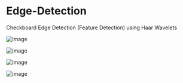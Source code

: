 # Edge-Detection
Checkboard Edge Detection (Feature Detection) using Haar Wavelets

![image](https://user-images.githubusercontent.com/32316270/45660813-63768900-bac0-11e8-800f-babeaa508eb6.png)

![image](https://user-images.githubusercontent.com/32316270/45660956-ec8dc000-bac0-11e8-9ffe-dd91b06d0838.png)

![image](https://user-images.githubusercontent.com/32316270/45660896-ac2e4200-bac0-11e8-9687-ad2db70ba979.png)

![image](https://user-images.githubusercontent.com/32316270/45660910-b7816d80-bac0-11e8-9590-ececbe00e090.png)
